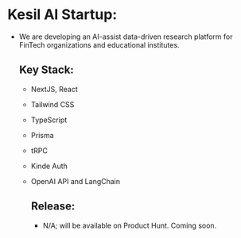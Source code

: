 # Kesil AI Startup:
- We are developing an AI-assist data-driven research platform for FinTech organizations and educational institutes.

  ## Key Stack:
  - NextJS, React
  - Tailwind CSS
  - TypeScript
  - Prisma
  - tRPC
  - Kinde Auth
  - OpenAI API and LangChain
 
    ## Release:
    - N/A; will be available on Product Hunt. Coming soon.
